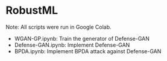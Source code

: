 # RobustML
Note: All scripts were run in Google Colab.  

- WGAN-GP.ipynb: Train the generator of Defense-GAN
- Defense-GAN.ipynb: Implement Defense-GAN
- BPDA.ipynb: Implement BPDA attack against Defense-GAN
